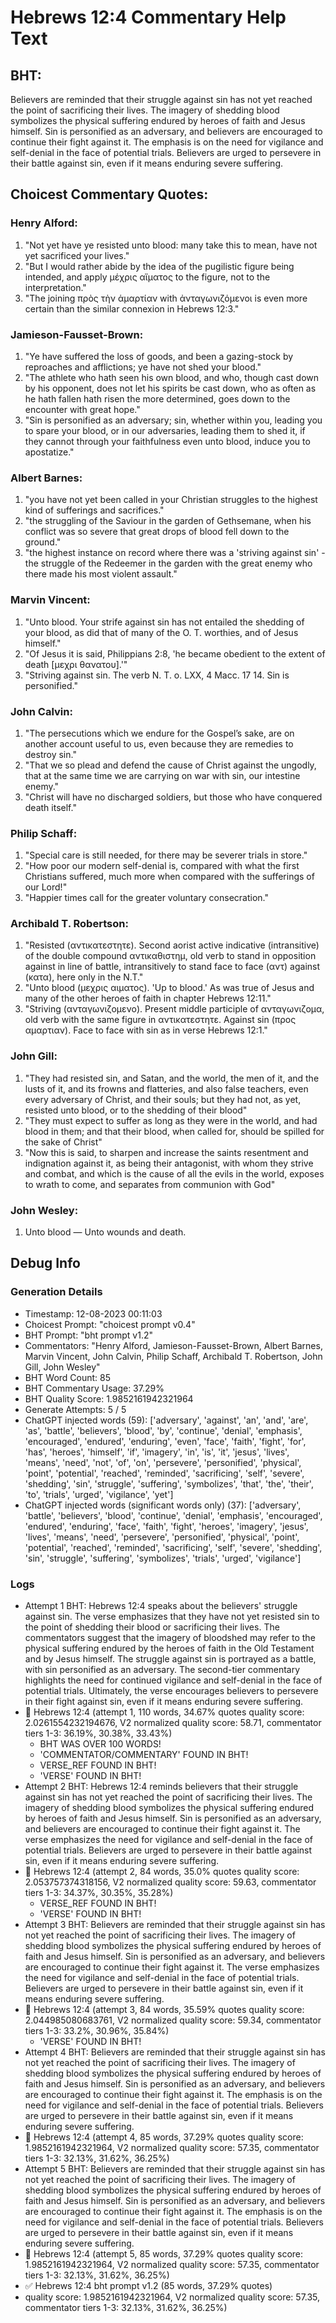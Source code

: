# Hebrews 12:4 Commentary Help Text

## BHT:
Believers are reminded that their struggle against sin has not yet reached the point of sacrificing their lives. The imagery of shedding blood symbolizes the physical suffering endured by heroes of faith and Jesus himself. Sin is personified as an adversary, and believers are encouraged to continue their fight against it. The emphasis is on the need for vigilance and self-denial in the face of potential trials. Believers are urged to persevere in their battle against sin, even if it means enduring severe suffering.

## Choicest Commentary Quotes:
### Henry Alford:
1. "Not yet have ye resisted unto blood: many take this to mean, have not yet sacrificed your lives."
2. "But I would rather abide by the idea of the pugilistic figure being intended, and apply μέχρις αἵματος to the figure, not to the interpretation."
3. "The joining πρὸς τὴν ἁμαρτίαν with ἀνταγωνιζόμενοι is even more certain than the similar connexion in Hebrews 12:3."

### Jamieson-Fausset-Brown:
1. "Ye have suffered the loss of goods, and been a gazing-stock by reproaches and afflictions; ye have not shed your blood." 
2. "The athlete who hath seen his own blood, and who, though cast down by his opponent, does not let his spirits be cast down, who as often as he hath fallen hath risen the more determined, goes down to the encounter with great hope."
3. "Sin is personified as an adversary; sin, whether within you, leading you to spare your blood, or in our adversaries, leading them to shed it, if they cannot through your faithfulness even unto blood, induce you to apostatize."

### Albert Barnes:
1. "you have not yet been called in your Christian struggles to the highest kind of sufferings and sacrifices."
2. "the struggling of the Saviour in the garden of Gethsemane, when his conflict was so severe that great drops of blood fell down to the ground."
3. "the highest instance on record where there was a 'striving against sin' - the struggle of the Redeemer in the garden with the great enemy who there made his most violent assault."

### Marvin Vincent:
1. "Unto blood. Your strife against sin has not entailed the shedding of your blood, as did that of many of the O. T. worthies, and of Jesus himself." 
2. "Of Jesus it is said, Philippians 2:8, 'he became obedient to the extent of death [μεχρι θανατου].'"
3. "Striving against sin. The verb N. T. o. LXX, 4 Macc. 17 14. Sin is personified."

### John Calvin:
1. "The persecutions which we endure for the Gospel’s sake, are on another account useful to us, even because they are remedies to destroy sin."
2. "That we so plead and defend the cause of Christ against the ungodly, that at the same time we are carrying on war with sin, our intestine enemy."
3. "Christ will have no discharged soldiers, but those who have conquered death itself."

### Philip Schaff:
1. "Special care is still needed, for there may be severer trials in store."
2. "How poor our modern self-denial is, compared with what the first Christians suffered, much more when compared with the sufferings of our Lord!"
3. "Happier times call for the greater voluntary consecration."

### Archibald T. Robertson:
1. "Resisted (αντικατεστητε). Second aorist active indicative (intransitive) of the double compound αντικαθιστημ, old verb to stand in opposition against in line of battle, intransitively to stand face to face (αντ) against (κατα), here only in the N.T."
2. "Unto blood (μεχρις αιματος). 'Up to blood.' As was true of Jesus and many of the other heroes of faith in chapter Hebrews 12:11."
3. "Striving (ανταγωνιζομενο). Present middle participle of ανταγωνιζομα, old verb with the same figure in αντικατεστητε. Against sin (προς αμαρτιαν). Face to face with sin as in verse Hebrews 12:1."

### John Gill:
1. "They had resisted sin, and Satan, and the world, the men of it, and the lusts of it, and its frowns and flatteries, and also false teachers, even every adversary of Christ, and their souls; but they had not, as yet, resisted unto blood, or to the shedding of their blood"
2. "They must expect to suffer as long as they were in the world, and had blood in them; and that their blood, when called for, should be spilled for the sake of Christ"
3. "Now this is said, to sharpen and increase the saints resentment and indignation against it, as being their antagonist, with whom they strive and combat, and which is the cause of all the evils in the world, exposes to wrath to come, and separates from communion with God"

### John Wesley:
1. Unto blood — Unto wounds and death.



## Debug Info
### Generation Details
- Timestamp: 12-08-2023 00:11:03
- Choicest Prompt: "choicest prompt v0.4"
- BHT Prompt: "bht prompt v1.2"
- Commentators: "Henry Alford, Jamieson-Fausset-Brown, Albert Barnes, Marvin Vincent, John Calvin, Philip Schaff, Archibald T. Robertson, John Gill, John Wesley"
- BHT Word Count: 85
- BHT Commentary Usage: 37.29%
- BHT Quality Score: 1.9852161942321964
- Generate Attempts: 5 / 5
- ChatGPT injected words (59):
	['adversary', 'against', 'an', 'and', 'are', 'as', 'battle', 'believers', 'blood', 'by', 'continue', 'denial', 'emphasis', 'encouraged', 'endured', 'enduring', 'even', 'face', 'faith', 'fight', 'for', 'has', 'heroes', 'himself', 'if', 'imagery', 'in', 'is', 'it', 'jesus', 'lives', 'means', 'need', 'not', 'of', 'on', 'persevere', 'personified', 'physical', 'point', 'potential', 'reached', 'reminded', 'sacrificing', 'self', 'severe', 'shedding', 'sin', 'struggle', 'suffering', 'symbolizes', 'that', 'the', 'their', 'to', 'trials', 'urged', 'vigilance', 'yet']
- ChatGPT injected words (significant words only) (37):
	['adversary', 'battle', 'believers', 'blood', 'continue', 'denial', 'emphasis', 'encouraged', 'endured', 'enduring', 'face', 'faith', 'fight', 'heroes', 'imagery', 'jesus', 'lives', 'means', 'need', 'persevere', 'personified', 'physical', 'point', 'potential', 'reached', 'reminded', 'sacrificing', 'self', 'severe', 'shedding', 'sin', 'struggle', 'suffering', 'symbolizes', 'trials', 'urged', 'vigilance']

### Logs
- Attempt 1 BHT: Hebrews 12:4 speaks about the believers' struggle against sin. The verse emphasizes that they have not yet resisted sin to the point of shedding their blood or sacrificing their lives. The commentators suggest that the imagery of bloodshed may refer to the physical suffering endured by the heroes of faith in the Old Testament and by Jesus himself. The struggle against sin is portrayed as a battle, with sin personified as an adversary. The second-tier commentary highlights the need for continued vigilance and self-denial in the face of potential trials. Ultimately, the verse encourages believers to persevere in their fight against sin, even if it means enduring severe suffering.
- 🔄 Hebrews 12:4 (attempt 1, 110 words, 34.67% quotes quality score: 2.0261554232194676, V2 normalized quality score: 58.71, commentator tiers 1-3: 36.19%, 30.38%, 33.43%) 
	- BHT WAS OVER 100 WORDS! 
	- 'COMMENTATOR/COMMENTARY' FOUND IN BHT! 
	- VERSE_REF FOUND IN BHT! 
	- 'VERSE' FOUND IN BHT!
- Attempt 2 BHT: Hebrews 12:4 reminds believers that their struggle against sin has not yet reached the point of sacrificing their lives. The imagery of shedding blood symbolizes the physical suffering endured by heroes of faith and Jesus himself. Sin is personified as an adversary, and believers are encouraged to continue their fight against it. The verse emphasizes the need for vigilance and self-denial in the face of potential trials. Believers are urged to persevere in their battle against sin, even if it means enduring severe suffering.
- 🔄 Hebrews 12:4 (attempt 2, 84 words, 35.0% quotes quality score: 2.053757374318156, V2 normalized quality score: 59.63, commentator tiers 1-3: 34.37%, 30.35%, 35.28%) 
	- VERSE_REF FOUND IN BHT! 
	- 'VERSE' FOUND IN BHT!
- Attempt 3 BHT: Believers are reminded that their struggle against sin has not yet reached the point of sacrificing their lives. The imagery of shedding blood symbolizes the physical suffering endured by heroes of faith and Jesus himself. Sin is personified as an adversary, and believers are encouraged to continue their fight against it. The verse emphasizes the need for vigilance and self-denial in the face of potential trials. Believers are urged to persevere in their battle against sin, even if it means enduring severe suffering.
- 🔄 Hebrews 12:4 (attempt 3, 84 words, 35.59% quotes quality score: 2.044985080683761, V2 normalized quality score: 59.34, commentator tiers 1-3: 33.2%, 30.96%, 35.84%) 
	- 'VERSE' FOUND IN BHT!
- Attempt 4 BHT: Believers are reminded that their struggle against sin has not yet reached the point of sacrificing their lives. The imagery of shedding blood symbolizes the physical suffering endured by heroes of faith and Jesus himself. Sin is personified as an adversary, and believers are encouraged to continue their fight against it. The emphasis is on the need for vigilance and self-denial in the face of potential trials. Believers are urged to persevere in their battle against sin, even if it means enduring severe suffering.
- 🔄 Hebrews 12:4 (attempt 4, 85 words, 37.29% quotes quality score: 1.9852161942321964, V2 normalized quality score: 57.35, commentator tiers 1-3: 32.13%, 31.62%, 36.25%)
- Attempt 5 BHT: Believers are reminded that their struggle against sin has not yet reached the point of sacrificing their lives. The imagery of shedding blood symbolizes the physical suffering endured by heroes of faith and Jesus himself. Sin is personified as an adversary, and believers are encouraged to continue their fight against it. The emphasis is on the need for vigilance and self-denial in the face of potential trials. Believers are urged to persevere in their battle against sin, even if it means enduring severe suffering.
- 🔄 Hebrews 12:4 (attempt 5, 85 words, 37.29% quotes quality score: 1.9852161942321964, V2 normalized quality score: 57.35, commentator tiers 1-3: 32.13%, 31.62%, 36.25%)
- ✅ Hebrews 12:4 bht prompt v1.2 (85 words, 37.29% quotes)
- quality score: 1.9852161942321964, V2 normalized quality score: 57.35, commentator tiers 1-3: 32.13%, 31.62%, 36.25%)